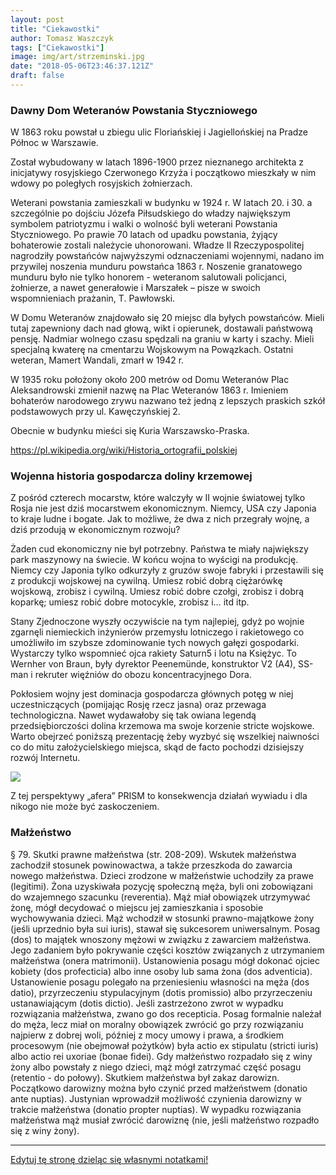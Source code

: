 ```yaml
---
layout: post
title: "Ciekawostki"
author: Tomasz Waszczyk
tags: ["Ciekawostki"]
image: img/art/strzeminski.jpg
date: "2018-05-06T23:46:37.121Z"
draft: false
---
```


### Dawny Dom Weteranów Powstania Styczniowego

W 1863 roku powstał u zbiegu ulic Floriańskiej i Jagiellońskiej na Pradze Północ w Warszawie.

Został wybudowany w latach 1896-1900 przez nieznanego architekta z inicjatywy rosyjskiego Czerwonego Krzyża i początkowo mieszkały w nim wdowy po poległych rosyjskich żołnierzach.

Weterani powstania zamieszkali w budynku w 1924 r. W latach 20. i 30. a szczególnie po dojściu Józefa Piłsudskiego do władzy największym symbolem patriotyzmu i walki o wolność byli weterani Powstania Styczniowego. Po prawie 70 latach od upadku powstania, żyjący bohaterowie zostali należycie uhonorowani. Władze II Rzeczypospolitej nagrodziły powstańców najwyższymi odznaczeniami wojennymi, nadano im przywilej noszenia munduru powstańca 1863 r. Noszenie granatowego munduru było nie tylko honorem - weteranom salutowali policjanci, żołnierze, a nawet generałowie i Marszałek – pisze w swoich wspomnieniach prażanin, T. Pawłowski.

W Domu Weteranów znajdowało się 20 miejsc dla byłych powstańców. Mieli tutaj zapewniony dach nad głową, wikt i opierunek, dostawali państwową pensję. Nadmiar wolnego czasu spędzali na graniu w karty i szachy. Mieli specjalną kwaterę na cmentarzu Wojskowym na Powązkach. Ostatni weteran, Mamert Wandali, zmarł w 1942 r.

W 1935 roku położony około 200 metrów od Domu Weteranów Plac Aleksandrowski zmienił nazwę na Plac Weteranów 1863 r. Imieniem bohaterów narodowego zrywu nazwano też jedną z lepszych praskich szkół podstawowych przy ul. Kawęczyńskiej 2.

Obecnie w budynku mieści się Kuria Warszawsko-Praska.

https://pl.wikipedia.org/wiki/Historia_ortografii_polskiej

### Wojenna historia gospodarcza doliny krzemowej

Z pośród czterech mocarstw, które walczyły w II wojnie światowej tylko Rosja nie jest dziś mocarstwem ekonomicznym. Niemcy, USA czy Japonia to kraje ludne i bogate. Jak to możliwe, że dwa z nich przegrały wojnę, a dziś przodują w ekonomicznym rozwoju?

Żaden cud ekonomiczny nie był potrzebny. Państwa te miały największy park maszynowy na świecie. W końcu wojna to wyścigi na produkcję. Niemcy czy Japonia tylko odkurzyły z gruzów swoje fabryki i przestawili się z produkcji wojskowej na cywilną. Umiesz robić dobrą ciężarówkę wojskową, zrobisz i cywilną. Umiesz robić dobre czołgi, zrobisz i dobrą koparkę; umiesz robić dobre motocykle, zrobisz i… itd itp.


Stany Zjednoczone wyszły oczywiście na tym najlepiej, gdyż po wojnie zgarnęli niemieckich inżynierów przemysłu lotniczego i rakietowego co umożliwiło im szybsze zdominowanie tych nowych gałęzi gospodarki. Wystarczy tylko wspomnieć ojca rakiety Saturn5 i lotu na Księżyc. To Wernher von Braun, były dyrektor Peenemünde, konstruktor V2 (A4), SS-man i rekruter więźniów do obozu koncentracyjnego Dora.

Pokłosiem wojny jest dominacja gospodarcza głównych potęg w niej uczestniczących (pomijając Rosję rzecz jasna) oraz przewaga technologiczna.  Nawet wydawałoby się tak owiana legendą przedsiębiorczości dolina krzemowa ma swoje korzenie stricte wojskowe. Warto obejrzeć poniższą prezentację żeby wyzbyć się wszelkiej naiwności co do mitu założycielskiego miejsca, skąd de facto pochodzi dzisiejszy rozwój Internetu.

<img src="./img/others/ciekawostki/fabryki.gif"/><br>

Z tej perspektywy „afera” PRISM to konsekwencja działań wywiadu i dla nikogo nie może być zaskoczeniem.

### Małżeństwo

 § 79. Skutki prawne małżeństwa (str. 208-209). Wskutek małżeństwa zachodził stosunek powinowactwa, a także przeszkoda do zawarcia nowego małżeństwa. Dzieci zrodzone w małżeństwie uchodziły za prawe (legitimi). Żona uzyskiwała pozycję społeczną męża, byli oni zobowiązani do wzajemnego szacunku (reverentia). Mąż miał obowiązek utrzymywać żonę, mógł decydować  o miejscu jej zamieszkania i sposobie wychowywania dzieci. Mąż wchodził w stosunki prawno-majątkowe żony  (jeśli uprzednio była sui iuris), stawał się sukcesorem uniwersalnym. Posag (dos) to majątek wnoszony mężowi w związku z zawarciem małżeństwa. Jego zadaniem było pokrywanie części kosztów związanych z utrzymaniem małżeństwa (onera matrimonii). Ustanowienia posagu mógł dokonać ojciec kobiety (dos profecticia) albo inne osoby lub sama żona (dos adventicia). Ustanowienie posagu polegało na przeniesieniu własności na męża (dos datio), przyrzeczeniu stypulacyjnym (dotis promissio) albo przyrzeczeniu ustanawiającym (dotis dictio). Jeśli zastrzeżono zwrot w wypadku rozwiązania małżeństwa, zwano go dos recepticia. Posag formalnie należał do męża, lecz miał on moralny obowiązek zwrócić go przy rozwiązaniu najpierw z dobrej woli, później z mocy umowy i prawa, a środkiem procesowym (nie obejmował pożytków) była actio ex stipulatu (stricti iuris) albo actio rei uxoriae (bonae fidei). Gdy małżeństwo rozpadało się z winy żony albo powstały z niego dzieci, mąż mógł zatrzymać część posagu (retentio - do połowy). Skutkiem małżeństwa był zakaz darowizn. Początkowo darowizny można było czynić przed małżeństwem (donatio ante nuptias). Justynian wprowadził możliwość czynienia darowizny w trakcie małżeństwa (donatio propter nuptias). W wypadku rozwiązania małżeństwa mąż musiał zwrócić darowiznę (nie, jeśli małżeństwo rozpadło się z winy żony).

---

<a href="https://github.com/TomaszWaszczyk/historia.waszczyk.com/edit/master/src/content/ciekawostki.md" target="_blank">Edytuj tę stronę dzieląc się własnymi notatkami!</a>
